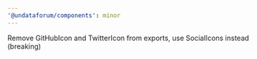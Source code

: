 ```yaml
---
'@undataforum/components': minor
---
```


Remove GitHubIcon and TwitterIcon from exports, use SocialIcons instead (breaking)
